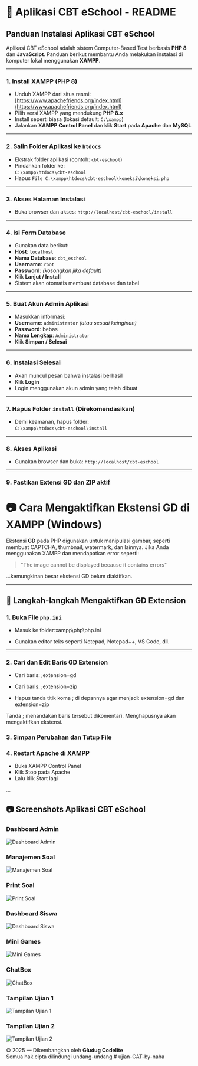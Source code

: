 # 📘 Aplikasi CBT eSchool - README

## Panduan Instalasi Aplikasi CBT eSchool

Aplikasi CBT eSchool adalah sistem Computer-Based Test berbasis **PHP 8** dan **JavaScript**. Panduan berikut membantu Anda melakukan instalasi di komputer lokal menggunakan **XAMPP**.

---

### 1. Install XAMPP (PHP 8)
- Unduh XAMPP dari situs resmi: [https://www.apachefriends.org/index.html](https://www.apachefriends.org/index.html)
- Pilih versi XAMPP yang mendukung **PHP 8.x**
- Install seperti biasa (lokasi default: `C:\xampp`)
- Jalankan **XAMPP Control Panel** dan klik **Start** pada **Apache** dan **MySQL**

---

### 2. Salin Folder Aplikasi ke `htdocs`
- Ekstrak folder aplikasi (contoh: `cbt-eschool`)
- Pindahkan folder ke:  
  `C:\xampp\htdocs\cbt-eschool`
- Hapus `File C:\xampp\htdocs\cbt-eschool\koneksi\koneksi.php`

---

### 3. Akses Halaman Instalasi
- Buka browser dan akses:
`http://localhost/cbt-eschool/install`


---

### 4. Isi Form Database
- Gunakan data berikut:
- **Host**: `localhost`
- **Nama Database**: `cbt_eschool`
- **Username**: `root`
- **Password**: *(kosongkan jika default)*
- Klik **Lanjut / Install**
- Sistem akan otomatis membuat database dan tabel

---

### 5. Buat Akun Admin Aplikasi
- Masukkan informasi:
- **Username**: `administrator` *(atau sesuai keinginan)*
- **Password**: bebas
- **Nama Lengkap**: `Administrator`
- Klik **Simpan / Selesai**

---

### 6. Instalasi Selesai
- Akan muncul pesan bahwa instalasi berhasil
- Klik **Login**
- Login menggunakan akun admin yang telah dibuat

---

### 7. Hapus Folder `install` (Direkomendasikan)
- Demi keamanan, hapus folder:  
`C:\xampp\htdocs\cbt-eschool\install`

---

### 8. Akses Aplikasi
- Gunakan browser dan buka:
`http://localhost/cbt-eschool`


---
### 9. Pastikan Extensi GD dan ZIP aktif
# 📷 Cara Mengaktifkan Ekstensi GD di XAMPP (Windows)

Ekstensi **GD** pada PHP digunakan untuk manipulasi gambar, seperti membuat CAPTCHA, thumbnail, watermark, dan lainnya. Jika Anda menggunakan XAMPP dan mendapatkan error seperti:

> "The image cannot be displayed because it contains errors"

...kemungkinan besar ekstensi GD belum diaktifkan.

---

## 🔧 Langkah-langkah Mengaktifkan GD Extension

### 1. Buka File `php.ini`

- Masuk ke folder:xampp\php\php.ini

- Gunakan editor teks seperti Notepad, Notepad++, VS Code, dll.

---

### 2. Cari dan Edit Baris GD Extension

- Cari baris:
;extension=gd
- Cari baris:
;extension=zip

- Hapus tanda titik koma ; di depannya agar menjadi:
extension=gd
dan
extension=zip

Tanda ; menandakan baris tersebut dikomentari. Menghapusnya akan mengaktifkan ekstensi.
### 3. Simpan Perubahan dan Tutup File
### 4. Restart Apache di XAMPP

- Buka XAMPP Control Panel
- Klik Stop pada Apache
- Lalu klik Start lagi
    
...


## 📷 Screenshots Aplikasi CBT eSchool

### Dashboard Admin  
![Dashboard Admin](https://i.imgur.com/u0IX0Zi.png)

### Manajemen Soal  
![Manajemen Soal](https://i.imgur.com/ybX16a0.png)

### Print Soal  
![Print Soal](https://i.imgur.com/pxwfIUf.png)

### Dashboard Siswa  
![Dashboard Siswa](https://i.imgur.com/6tCz8aI.png)

### Mini Games  
![Mini Games](https://i.imgur.com/PjE6HHo.png)

### ChatBox  
![ChatBox](https://i.imgur.com/Vxb4Sor.png)

### Tampilan Ujian 1  
![Tampilan Ujian 1](https://i.imgur.com/toxWv1S.png)

### Tampilan Ujian 2  
![Tampilan Ujian 2](https://i.imgur.com/0eI7HNK.png)

© 2025 — Dikembangkan oleh **Gludug Codelite**  
Semua hak cipta dilindungi undang-undang.#   u j i a n - C A T - b y - n a h a 
 
 

